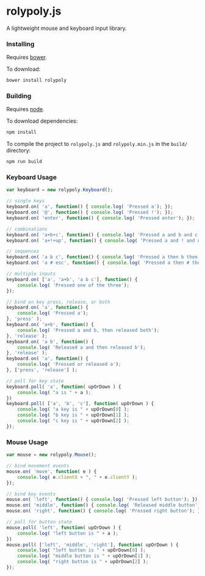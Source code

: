 # rolypoly.js

A lightweight mouse and keyboard input library.

### Installing

Requires [bower](http://bower.io/).

To download:
```bash
bower install rolypoly
```

### Building

Requires [node](http://nodejs.org/).

To download dependencies:
```bash
npm install
```

To compile the project to `rolypoly.js` and `rolypoly.min.js` in the `build/` directory:
```bash
npm run build
```

### Keyboard Usage
```javascript
var keyboard = new rolypoly.Keyboard();

// single keys
keyboard.on( 'a', function() { console.log( 'Pressed a'); });
keyboard.on( '@', function() { console.log( 'Pressed !'); });
keyboard.on( 'enter', function() { console.log( 'Pressed enter'); });

// combinations
keyboard.on( 'a+b+c', function() { console.log( 'Pressed a and b and c'); });
keyboard.on( 'a+!+up', function() { console.log( 'Pressed a and ! and up'); });

// sequences
keyboard.on( 'a b c', function() { console.log( 'Pressed a then b then c'); });
keyboard.on( 'a # esc', function() { console.log( 'Pressed a then # then esc'); });

// multiple inputs
keyboard.on( ['a', 'a+b', 'a b c'], function() {
    console.log( 'Pressed one of the three');
});

// bind on key press, release, or both
keyboard.on( 'a', function() {
    console.log( 'Pressed a');
}, 'press' );
keyboard.on( 'a+b', function() {
    console.log( 'Pressed a and b, then released both');
}, 'release' );
keyboard.on( 'a b', function() {
    console.log( 'Released a and then released b');
}, 'release' );
keyboard.on( 'a', function() {
    console.log( 'Pressed or released a');
}, ['press', 'release'] );

// poll for key state
keyboard.poll( 'a', function( upOrDown ) {
    console.log( "a is " + a );
})
keyboard.poll( ['a', 'b', 'c'], function( upOrDown ) {
    console.log( "a key is " + upOrDown[0] );
    console.log( "b key is " + upOrDown[1] );
    console.log( "c key is " + upOrDown[2] );
});
```

### Mouse Usage
```javascript
var mouse = new rolypoly.Mouse();

// bind movement events
mouse.on( 'move', function( e ) {
    console.log( e.clientX + ", " + e.clientY );
});

// bind key events
mouse.on( 'left', function() { console.log( 'Pressed left button'); });
mouse.on( 'middle', function() { console.log( 'Released middle button'); }, 'release');
mouse.on( 'right', function() { console.log( 'Pressed right button'); });

// poll for button state
mouse.poll( 'left', function( upOrDown ) {
    console.log( "left button is " + a );
})
mouse.poll( ['left', 'middle', 'right'], function( upOrDown ) {
    console.log( "left button is " + upOrDown[0] );
    console.log( "middle button is " + upOrDown[1] );
    console.log( "right button is " + upOrDown[2] );
});
```
